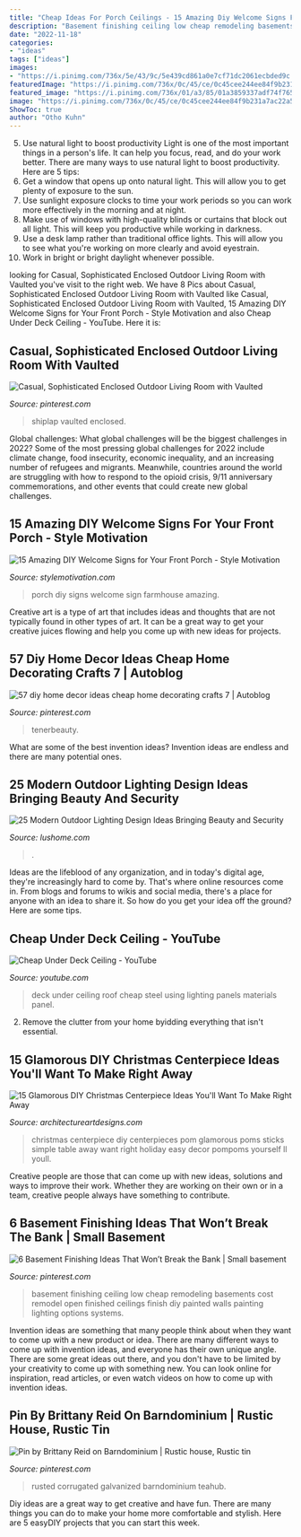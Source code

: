 ```yaml
---
title: "Cheap Ideas For Porch Ceilings - 15 Amazing Diy Welcome Signs For Your Front Porch"
description: "Basement finishing ceiling low cheap remodeling basements cost remodel open finished ceilings finish diy painted walls painting lighting options systems"
date: "2022-11-18"
categories:
- "ideas"
tags: ["ideas"]
images:
- "https://i.pinimg.com/736x/5e/43/9c/5e439cd861a0e7cf71dc2061ecbded9c.jpg"
featuredImage: "https://i.pinimg.com/736x/0c/45/ce/0c45cee244ee84f9b231a7ac22a5f45f.jpg"
featured_image: "https://i.pinimg.com/736x/01/a3/85/01a3859337adf74f765e77a7ebf7c098.jpg"
image: "https://i.pinimg.com/736x/0c/45/ce/0c45cee244ee84f9b231a7ac22a5f45f.jpg"
ShowToc: true
author: "Otho Kuhn"
---
```



5) Use natural light to boost productivity
Light is one of the most important things in a person's life. It can help you focus, read, and do your work better. There are many ways to use natural light to boost productivity. Here are 5 tips:
1) Get a window that opens up onto natural light. This will allow you to get plenty of exposure to the sun.
2) Use sunlight exposure clocks to time your work periods so you can work more effectively in the morning and at night.
3) Make use of windows with high-quality blinds or curtains that block out all light. This will keep you productive while working in darkness.
4) Use a desk lamp rather than traditional office lights. This will allow you to see what you're working on more clearly and avoid eyestrain.
5) Work in bright or bright daylight whenever possible.

	

		
looking for Casual, Sophisticated Enclosed Outdoor Living Room with Vaulted you've visit to the right web. We have 8 Pics about Casual, Sophisticated Enclosed Outdoor Living Room with Vaulted like Casual, Sophisticated Enclosed Outdoor Living Room with Vaulted, 15 Amazing DIY Welcome Signs for Your Front Porch - Style Motivation and also Cheap Under Deck Ceiling - YouTube. Here it is:
		
    
## Casual, Sophisticated Enclosed Outdoor Living Room With Vaulted

<img loading=lazy src="https://i.pinimg.com/736x/0c/45/ce/0c45cee244ee84f9b231a7ac22a5f45f.jpg" onerror="this.onerror=null;this.src='https://tse1.mm.bing.net/th?id=OIP.YlS-AL4FtCTASV2Er8wZZgHaLH&amp;pid=15.1';" alt="Casual, Sophisticated Enclosed Outdoor Living Room with Vaulted">

_Source: pinterest.com_

>shiplap vaulted enclosed. 

	

Global challenges: What global challenges will be the biggest challenges in 2022?
Some of the most pressing global challenges for 2022 include climate change, food insecurity, economic inequality, and an increasing number of refugees and migrants. Meanwhile, countries around the world are struggling with how to respond to the opioid crisis, 9/11 anniversary commemorations, and other events that could create new global challenges.

    
## 15 Amazing DIY Welcome Signs For Your Front Porch - Style Motivation

<img loading=lazy src="https://homebnc.com/homeimg/2017/04/18-front-porch-sign-ideas-and-DIY-projects-homebnc.jpg" onerror="this.onerror=null;this.src='https://tse2.mm.bing.net/th?id=OIP._QsTaDCEe5d9wvD-6hj1XAHaJ3&amp;pid=15.1';" alt="15 Amazing DIY Welcome Signs for Your Front Porch - Style Motivation">

_Source: stylemotivation.com_

>porch diy signs welcome sign farmhouse amazing. 

	

Creative art is a type of art that includes ideas and thoughts that are not typically found in other types of art. It can be a great way to get your creative juices flowing and help you come up with new ideas for projects.

    
## 57 Diy Home Decor Ideas Cheap Home Decorating Crafts 7 | Autoblog

<img loading=lazy src="https://i.pinimg.com/736x/66/48/77/664877e830b70c96177bba16113fe070.jpg" onerror="this.onerror=null;this.src='https://tse1.mm.bing.net/th?id=OIP.rYmn9iWkbfFkn4xeJdi58AHaNw&amp;pid=15.1';" alt="57 diy home decor ideas cheap home decorating crafts 7 | Autoblog">

_Source: pinterest.com_

>tenerbeauty. 

	

What are some of the best invention ideas?
Invention ideas are endless and there are many potential ones.

    
## 25 Modern Outdoor Lighting Design Ideas Bringing Beauty And Security

<img loading=lazy src="http://www.lushome.com/wp-content/uploads/2015/06/modern-outdoor-lights-home-decorating-ideas-11.jpg" onerror="this.onerror=null;this.src='https://tse2.mm.bing.net/th?id=OIP.qTKJ4d-3RrSCxxVcfXmr-ADHEs&amp;pid=15.1';" alt="25 Modern Outdoor Lighting Design Ideas Bringing Beauty and Security">

_Source: lushome.com_

>. 

	

Ideas are the lifeblood of any organization, and in today's digital age, they're increasingly hard to come by. That's where online resources come in. From blogs and forums to wikis and social media, there's a place for anyone with an idea to share it. So how do you get your idea off the ground? Here are some tips.

    
## Cheap Under Deck Ceiling - YouTube

<img loading=lazy src="http://i.ytimg.com/vi/IQNFVPICAms/maxresdefault.jpg" onerror="this.onerror=null;this.src='https://tse3.mm.bing.net/th?id=OIP.NZrqTQqr1fJJv3QdNiWeHQHaEK&amp;pid=15.1';" alt="Cheap Under Deck Ceiling - YouTube">

_Source: youtube.com_

>deck under ceiling roof cheap steel using lighting panels materials panel. 

	

2. Remove the clutter from your home byidding everything that isn't essential.

    
## 15 Glamorous DIY Christmas Centerpiece Ideas You&#039;ll Want To Make Right Away

<img loading=lazy src="https://www.architectureartdesigns.com/wp-content/uploads/2016/12/15-Glamorous-DIY-Christmas-Centerpiece-Ideas-Youll-Want-To-Make-Right-Away-5.jpg" onerror="this.onerror=null;this.src='https://tse4.mm.bing.net/th?id=OIP.p23WuG71CLLooah6TF8WegHaLH&amp;pid=15.1';" alt="15 Glamorous DIY Christmas Centerpiece Ideas You&#039;ll Want To Make Right Away">

_Source: architectureartdesigns.com_

>christmas centerpiece diy centerpieces pom glamorous poms sticks simple table away want right holiday easy decor pompoms yourself ll youll. 

	

Creative people are those that can come up with new ideas, solutions and ways to improve their work. Whether they are working on their own or in a team, creative people always have something to contribute.

    
## 6 Basement Finishing Ideas That Won’t Break The Bank | Small Basement

<img loading=lazy src="https://i.pinimg.com/736x/01/a3/85/01a3859337adf74f765e77a7ebf7c098.jpg" onerror="this.onerror=null;this.src='https://tse2.mm.bing.net/th?id=OIP.bsWlV0dXFF4OQmh_L4y2qwHaFQ&amp;pid=15.1';" alt="6 Basement Finishing Ideas That Won’t Break the Bank | Small basement">

_Source: pinterest.com_

>basement finishing ceiling low cheap remodeling basements cost remodel open finished ceilings finish diy painted walls painting lighting options systems. 

	

Invention ideas are something that many people think about when they want to come up with a new product or idea. There are many different ways to come up with invention ideas, and everyone has their own unique angle. There are some great ideas out there, and you don't have to be limited by your creativity to come up with something new. You can look online for inspiration, read articles, or even watch videos on how to come up with invention ideas.

    
## Pin By Brittany Reid On Barndominium | Rustic House, Rustic Tin

<img loading=lazy src="https://i.pinimg.com/736x/5e/43/9c/5e439cd861a0e7cf71dc2061ecbded9c.jpg" onerror="this.onerror=null;this.src='https://tse1.mm.bing.net/th?id=OIP.kYvYacbE07Ae5uSnrRqjKQHaLN&amp;pid=15.1';" alt="Pin by Brittany Reid on Barndominium | Rustic house, Rustic tin">

_Source: pinterest.com_

>rusted corrugated galvanized barndominium teahub. 

	

Diy ideas are a great way to get creative and have fun. There are many things you can do to make your home more comfortable and stylish. Here are 5 easyDIY projects that you can start this week.

